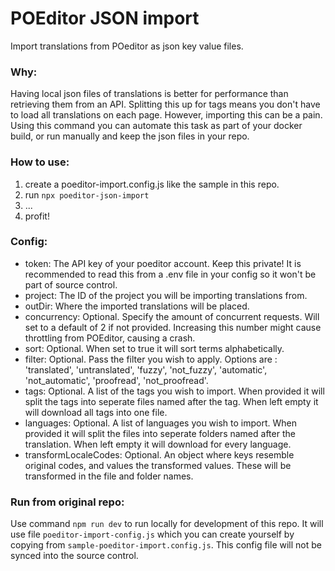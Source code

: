 # POEditor JSON import

Import translations from POeditor as json key value files.

### Why:

Having local json files of translations is better for performance than retrieving them from an API. Splitting this up for tags means you don't have to load all translations on each page. However, importing this can be a pain. Using this command you can automate this task as part of your docker build, or run manually and keep the json files in your repo.

### How to use:

1. create a poeditor-import.config.js like the sample in this repo.
2. run `npx poeditor-json-import`
3. ...
4. profit!

### Config:

- token: The API key of your poeditor account. Keep this private! It is recommended to read this from a .env file in your config so it won't be part of source control.
- project: The ID of the project you will be importing translations from.
- outDir: Where the imported translations will be placed.
- concurrency: Optional. Specify the amount of concurrent requests. Will set to a default of 2 if not provided. Increasing this number might cause throttling from POEditor, causing a crash.
- sort: Optional. When set to true it will sort terms alphabetically.
- filter: Optional. Pass the filter you wish to apply. Options are : 'translated', 'untranslated', 'fuzzy', 'not_fuzzy', 'automatic', 'not_automatic', 'proofread', 'not_proofread'.
- tags: Optional. A list of the tags you wish to import. When provided it will split the tags into seperate files named after the tag. When left empty it will download all tags into one file.
- languages: Optional. A list of languages you wish to import. When provided it will split the files into seperate folders named after the translation. When left empty it will download for every language.
- transformLocaleCodes: Optional. An object where keys resemble original codes, and values the transformed values. These will be transformed in the file and folder names.

### Run from original repo:

Use command `npm run dev` to run locally for development of this repo. It will use file `poeditor-import-config.js` which you can create yourself by copying from `sample-poeditor-import.config.js`. This config file will not be synced into the source control.
